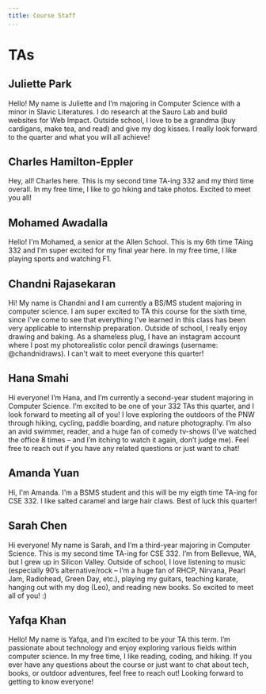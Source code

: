 ```yaml
---
title: Course Staff
...
```



# TAs



## Juliette Park

Hello!
My name is Juliette and I’m majoring in Computer Science with a minor in Slavic Literatures. I do research at the Sauro Lab and build websites for Web Impact. Outside school, I love to be a grandma (buy cardigans, make tea, and read) and give my dog kisses. I really look forward to the quarter and what you will all achieve!  

## Charles Hamilton-Eppler

Hey, all! Charles here. This is my second time TA-ing 332 and my third time overall. In my free time, I like to go hiking and take photos. Excited to meet you all!

## Mohamed Awadalla

Hello! I'm Mohamed, a senior at the Allen School. This is my 6th time TAing 332 and I'm super excited for my final year here. In my free time, I like playing sports and watching F1.

## Chandni Rajasekaran

Hi! My name is Chandni and I am currently a BS/MS student majoring in computer science. I am super excited to TA this course for the sixth time, since I've come to see that everything I've learned in this class has been very applicable to internship preparation. Outside of school, I really enjoy drawing and baking. As a shameless plug, I have an instagram account where I post my photorealistic color pencil drawings (username: @chandnidraws). I can't wait to meet everyone this quarter!

## Hana Smahi
Hi everyone! I’m Hana, and I’m currently a second-year student majoring in Computer Science. I’m excited to be one of your 332 TAs this quarter, and I look forward to meeting all of you! I love exploring the outdoors of the PNW through hiking, cycling, paddle boarding, and nature photography. I’m also an avid swimmer, reader, and a huge fan of comedy tv-shows (I’ve watched the office 8 times – and I’m itching to watch it again, don’t judge me). Feel free to reach out if you have any related questions or just want to chat!

## Amanda Yuan

Hi, I'm Amanda. I'm a BSMS student and this will be my eigth time TA-ing for CSE 332. I like salted caramel and large hair claws. Best of luck this quarter!

## Sarah Chen

Hi everyone! My name is Sarah, and I’m a third-year majoring in Computer Science. This is my second time TA-ing for CSE 332. I’m from Bellevue, WA, but I grew up in Silicon Valley. Outside of school, I love listening to music (especially 90’s alternative/rock – I’m a huge fan of RHCP, Nirvana, Pearl Jam, Radiohead, Green Day, etc.), playing my guitars, teaching karate, hanging out with my dog (Leo), and reading new books.  So excited to meet all of you! :)

## Yafqa Khan

Hello! My name is Yafqa, and I’m excited to be your TA this term. I’m passionate about technology and enjoy exploring various fields within computer science. In my free time, I like reading, coding, and hiking. If you ever have any questions about the course or just want to chat about tech, books, or outdoor adventures, feel free to reach out! Looking forward to getting to know everyone!
